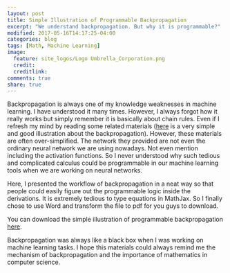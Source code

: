 ```yaml
---
layout: post
title: Simple Illustration of Programmable Backpropagation
excerpt: "We understand backpropagation. But why it is programmable?"
modified: 2017-05-16T14:17:25-04:00
categories: blog
tags: [Math, Machine Learning]
image:
  feature: site_logos/Logo Umbrella_Corporation.png
  credit: 
  creditlink: 
comments: true
share: true
---
```


Backpropagation is always one of my knowledge weaknesses in machine learning. I have understood it many times. However, I always forgot how it really works but simply remember it is basically about chain rules. Even if I refresh my mind by reading some related materials ([here](http://colah.github.io/posts/2015-08-Backprop/) is a very simple and good illustration about the backpropagation). However, these materials are often over-simplified. The network they provided are not even the ordinary neural network we are using nowadays. Not even mention including the activation functions. So I never understood why such tedious and complicated calculus could be programmable in our machine learning tools when we are working on neural networks.

Here, I presented the workflow of backpropagation in a neat way so that people could easily figure out the programmable logic inside the derivations. It is extremely tedious to type equations in MathJax. So I finally chose to use Word and transform the file to pdf for you guys to download. 

You can download the simple illustration of programmable backpropagation [here](/downloads/blog/2017-05-17-Programmable-Backpropagation/backpropagation.pdf). 

Backpropagation was always like a black box when I was working on machine learning tasks. I hope this materials could always remind me the mechanism of backpropagation and the importance of mathematics in computer science.
